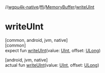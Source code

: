 //[wgpu4k-native](../../../index.md)/[ffi](../index.md)/[MemoryBuffer](index.md)/[writeUInt](write-u-int.md)

# writeUInt

[common, android, jvm, native]\
[common]\
expect fun [writeUInt](write-u-int.md)(value: [UInt](https://kotlinlang.org/api/core/kotlin-stdlib/kotlin/-u-int/index.html), offset: [ULong](https://kotlinlang.org/api/core/kotlin-stdlib/kotlin/-u-long/index.html))

[android, jvm, native]\
actual fun [writeUInt](write-u-int.md)(value: [UInt](https://kotlinlang.org/api/core/kotlin-stdlib/kotlin/-u-int/index.html), offset: [ULong](https://kotlinlang.org/api/core/kotlin-stdlib/kotlin/-u-long/index.html))